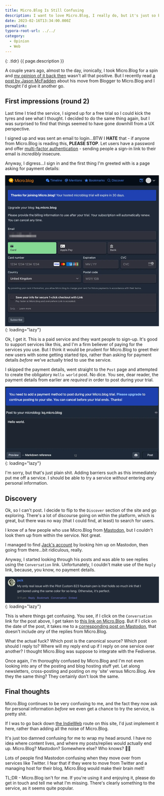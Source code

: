 ```yaml
---
title: Micro.Blog Is Still Confusing
description: I want to love Micro.Blog, I really do, but it's just so bloody confusing to use!
date: 2023-02-16T13:34:00.000Z
permalink:
typora-root-url: ../../
category:
  - Opinion
  - Web
---
```


{: .tldr}
{{ page.description }}

A couple years ago, almost to the day, ironically, I took Micro.Blog for a spin and [my opinion of it back then](https://kevquirk.com/my-thoughts-on-micro-blog/) wasn't all that positive. But I recently read [a post by Jason McFadden](https://jasonmcfadden.com/2023/02/12/112834.html) about his move from Blogger to Micro.Blog and I thought I'd give it another go.

## First impressions (round 2)

Last time I tried the service, I signed up for a free trial so I could kick the tyres and see what I thought. I decided to do the same thing again, but I was surprised to find that things seemed to have gone downhill from a UX perspective.

I signed up and was sent an email to login...BTW I **HATE** that - if anyone from Micro.Blog is reading this, **PLEASE STOP**. Let users have a password and offer [multi-factor authentication](https://kevquirk.com/what-is-two-factor-authentication/) - sending people a sign-in link to their email is *incredibly* insecure.

Anyway, I digress...I sign in and the first thing I'm greeted with is a page asking for payment details:

![micro-blog-payment-page](/assets/images/micro-blog-payment-page.webp){: loading="lazy"}

Ok, I get it. This is a paid service and they want people to sign-up. It's good to support services like this, and I'm a firm believer of paying for the services you use. But I think it would be prudent for Micro.Blog to greet their new users with some getting started tips, rather than asking for payment details *before* we've actually tried to use the service.

I skipped the payment details, went straight to the `Post` page and attempted to create the obligatory `Hello world` post. No dice. You see, dear reader, the payment details from earlier are *required* in order to post during your trial.

![micro-blog-post-restriction](/assets/images/micro-blog-post-restriction.webp){: loading="lazy"}

I'm sorry, but that's just plain shit. Adding barriers such as this immediately put me off a service. I should be able to try a service *without* entering *any* personal information.

## Discovery

Ok, so I can't post. I decide to flip to the `Discover` section of the site and go exploring. There's a lot of discourse going on within the platform, which is great, but there was no way (that I could find, at least) to search for users.

I know of a few people who use Micro.Blog from [Mastodon](https://fosstodon.org/@kev), but I couldn't look them up from within the service. Not great.

I managed to find [Jack's account](https://micro.blog/jack) by looking him up on Mastodon, then going from there...bit ridiculous, really.

Anyway, I started looking through his posts and was able to see replies using the `Conversation` link. Unfortunately, I couldn't make use of the `Reply` link, because, you know, no payment details.

![jacks-micro-blog-post](/assets/images/jacks-micro-blog-post.webp){: loading="lazy"}

This is where things get confusing. You see, if I click on the `Conversation` link for the post above, I get taken to [this link on Micro.Blog](https://micro.blog/jack/16997071). But if I click on the date of the post, it takes me to a [corresponding post on Mastodon](https://baty.social/@jack/109863729915144541), that doesn't include *any* of the replies from Micro.Blog.

What the actual fuck? Which post is the canonical source? Which post should I reply to? Where will my reply end up if I reply on one service over another? I thought Micro.Blog was suppose to integrate with the Fediverse.

Once again, I'm thoroughly confused by Micro.Blog and I'm not even looking into any of the posting and blog hosting stuff yet. Let along newsletters, cross-posting and posting on my 'site' versus Micro.Blog. Are they the same thing? They certainly don't look the same.

## Final thoughts

Micro.Blog continues to be very confusing to me, and the fact they now ask for personal information *before* we even get a chance to try the service, is pretty shit.

If I was to go back down [the IndieWeb](https://kevquirk.com/will-the-indieweb-ever-become-mainstream/) route on this site, I'd just implement it here, rather than adding all the noise of Micro.Blog.

It's just too damned confusing for me to wrap my head around. I have no idea where content lives, and where my posts/replies would actually end up. Micro.Blog? Mastodon? Somewhere else? Who knows? 🤷‍♂️

Lots of people find Mastodon confusing when they move over from services like Twitter. I fear that if they were to move from Twitter and a managing host for their blog, Micro.Blog would make their brain melt!

TL;DR - Micro.Blog isn't for me. If you're using it and enjoying it, please do get in touch and tell me what I'm missing. There's clearly something to the service, as it seems quite popular.

